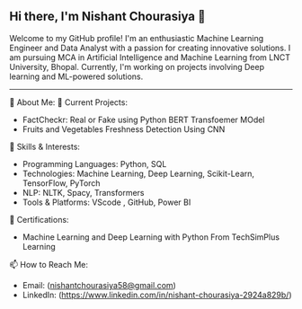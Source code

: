 ## Hi there, I'm Nishant Chourasiya 👋


Welcome to my GitHub profile! I'm an enthusiastic Machine Learning Engineer and Data Analyst with a passion for creating innovative solutions. I am pursuing MCA in Artificial Intelligence and Machine Learning from LNCT University, Bhopal. Currently, I'm working on projects involving Deep learning and ML-powered solutions.

__________________________________________________________________________________________________________________________________________________________________________________


🌟 About Me:
🔭 Current Projects:
    
  * FactCheckr: Real or Fake using Python  BERT Transfoemer MOdel
  * Fruits and Vegetables Freshness Detection Using CNN
    
🌱 Skills & Interests:

  * Programming Languages: Python, SQL
  * Technologies: Machine Learning, Deep Learning, Scikit-Learn, TensorFlow, PyTorch
  * NLP: NLTK, Spacy, Transformers
  * Tools & Platforms: VScode , GitHub, Power BI
    
🎯 Certifications:

  * Machine Learning and Deep Learning with Python From TechSimPlus Learning
    
📫 How to Reach Me:

  * Email: (nishantchourasiya58@gmail.com)
  * LinkedIn: (https://www.linkedin.com/in/nishant-chourasiya-2924a829b/)
